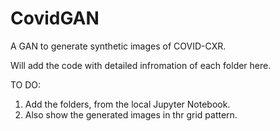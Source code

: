 # CovidGAN
A GAN to generate synthetic images of COVID-CXR.

Will add the code with detailed infromation of each folder here.

TO DO:
1) Add the folders, from the local Jupyter Notebook.
2) Also show the generated images in thr grid pattern.

